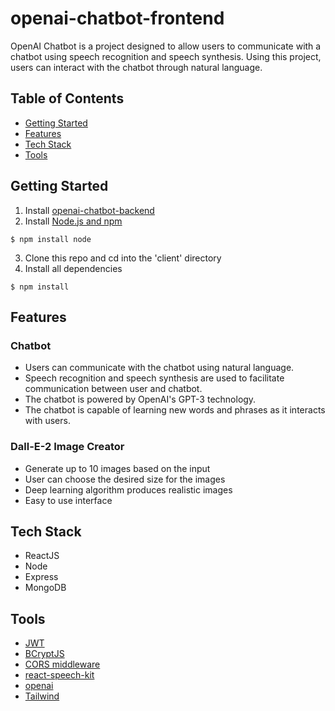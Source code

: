 # openai-chatbot-frontend
OpenAI Chatbot is a project designed to allow users to communicate with a chatbot using speech recognition and speech synthesis. Using this project, users can interact with the chatbot through natural language.

## Table of Contents
* [Getting Started](#getting-started)
* [Features](#features)
* [Tech Stack](#tech-stack)
* [Tools](#tools)

<a name="getting-started"/>

## Getting Started
1. Install [openai-chatbot-backend](https://github.com/ssafali/openai-chatbot-backend)
2. Install [Node.js and npm](https://www.npmjs.com/get-npm)

  ```$ npm install node```
  
3. Clone this repo and cd into the 'client' directory
4. Install all dependencies

  ```$ npm install```

<a name="features"/>

## Features

### Chatbot
* Users can communicate with the chatbot using natural language.
* Speech recognition and speech synthesis are used to facilitate communication between user and chatbot.
* The chatbot is powered by OpenAI's GPT-3 technology.
* The chatbot is capable of learning new words and phrases as it interacts with users.

### Dall-E-2 Image Creator
* Generate up to 10 images based on the input
* User can choose the desired size for the images
* Deep learning algorithm produces realistic images
* Easy to use interface


## Tech Stack
* ReactJS
* Node
* Express
* MongoDB

## Tools
* [JWT](https://jwt.io/)
* [BCryptJS](https://github.com/kelektiv/node.bcrypt.js/wiki/Installation-Instructions)
* [CORS middleware](https://github.com/expressjs/cors)
* [react-speech-kit](https://github.com/MikeyParton/react-speech-kit)
* [openai](https://openai.com/api/)
* [Tailwind](https://tailwindcss.com/)
